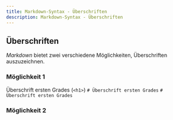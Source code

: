 ```yaml
---
title: Markdown-Syntax - Überschriften
description: Markdown-Syntax - Überschriften
---
```


## Überschriften

*Markdown* bietet zwei verschiedene Möglichkeiten, Überschriften auszuzeichnen.

### Möglichkeit 1

Überschrift ersten Grades (`<h1>`)
`# Überschrift ersten Grades`
```# Überschrift ersten Grades```

### Möglichkeit 2
